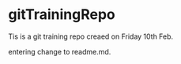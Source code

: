 # gitTrainingRepo
Tis is a git training repo creaed on Friday 10th Feb.


entering change to readme.md.

